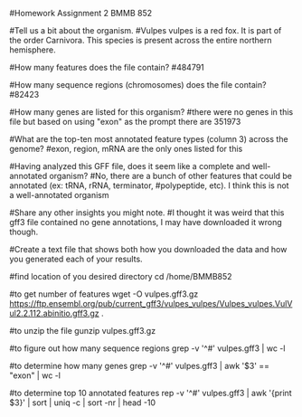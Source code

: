#Homework Assignment 2 BMMB 852

#Tell us a bit about the organism.
#Vulpes vulpes is a red fox. It is part of the order Carnivora. This species is present across the entire northern hemisphere.

#How many features does the file contain? 
#484791

#How many sequence regions (chromosomes) does the file contain? 
#82423

#How many genes are listed for this organism? 
#there were no genes in this file but based on using "exon" as the prompt there are 351973

#What are the top-ten most annotated feature types (column 3) across the genome? 
#exon, region, mRNA are the only ones listed for this

#Having analyzed this GFF file, does it seem like a complete and well-annotated organism? 
#No, there are a bunch of other features that could be annotated (ex: tRNA, rRNA, terminator, #polypeptide, etc). I think this is not a well-annotated organism

#Share any other insights you might note. 
#I thought it was weird that this gff3 file contained no gene annotations, I may have downloaded it wrong though.

#Create a text file that shows both how you downloaded the data and how you generated each of your results.

#find location of you desired directory 
cd /home/BMMB852

#to get number of features 
wget -O vulpes.gff3.gz https://ftp.ensembl.org/pub/current_gff3/vulpes_vulpes/Vulpes_vulpes.VulVul2.2.112.abinitio.gff3.gz .

#to unzip the file 
gunzip vulpes.gff3.gz

#to figure out how many sequence regions 
grep -v '^#' vulpes.gff3 | wc -l

#to determine how many genes 
grep -v '^#' vulpes.gff3 | awk '$3' == "exon" | wc -l

#to determine top 10 annotated features 
rep -v '^#' vulpes.gff3 | awk '{print $3}' | sort | uniq -c | sort -nr | head -10